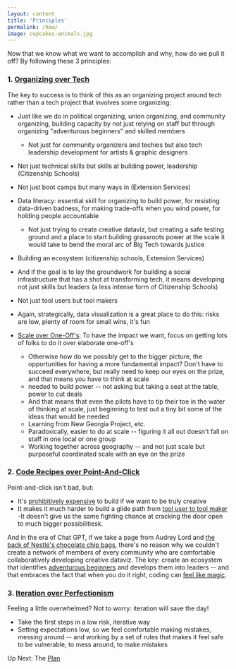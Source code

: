 ```yaml
---
layout: content
title: 'Principles'
permalink: /how/
image: cupcakes-animals.jpg
---
```



Now that we know what we want to accomplish and why, how do we pull it off? By following these 3 principles:

### 1. [Organizing over Tech](/pages/how/organizing/organizing.html)

The key to success is to think of this as an organizing project around tech rather than a tech project that involves some organizing:
- Just like we do in political organizing, union organizing, and community organizing, building capacity by not just relying on staff but through organizing "adventurous beginners" and skilled members
  - Not just for community organizers and techies but also tech leadership development for artists & graphic designers
- Not just technical skills but skills at building power, leadership (Citizenship Schools)
- Not just boot camps but many ways in (Extension Services)
- Data literacy: essential skill for organizing to build power, for resisting data-driven badness, for making trade-offs when you wind power, for holding people accountable
  - Not just trying to create creative dataviz, but creating a safe testing ground and a place to start building grassroots power at the scale it would take to bend the moral arc of Big Tech towards justice
- Building an ecosystem (citizenship schools, Extension Services)
- And if the goal is to lay the groundwork for building a social infrastructure that has a shot at transforming tech, it means developing not just skills but leaders (a less intense form of Citizenship Schools)
- Not just tool users but tool makers
- Again, strategically, data visualization is a great place to do this: risks are low, plenty of room for small wins, it's fun

- [Scale over One-Off's](/pages/how/scale/scale.html):  To have the impact we want, focus on getting lots of folks to do it over elaborate one-off's
  - Otherwise how do we possibly get to the bigger picture, the opportunities for having a more fundamental impact? Don't have to succeed everywhere, but really need to keep our eyes on the prize, and that means you have to think at scale
  - needed to build power -- not asking but taking a seat at the table, power to cut deals
  - And that means that even the pilots have to tip their toe in the water of thinking at scale, just beginning to test out a tiny bit some of the ideas that would be needed
  - Learning from New Georgia Project, etc.
  - Paradoxically, easier to do at scale -- figuring it all out doesn't fall on staff in one local or one group
  - Working together across geography -- and not just scale but purposeful coordinated scale with an eye on the prize


### 2. [Code Recipes over Point-And-Click](/pages/how/coding-writing/coding-writing.html)

Point-and-click isn't bad, but:
-  It's [prohibitively expensive]() to build if we want to be truly creative
- It makes it much harder to build a glide path from [tool user to tool maker]()
-It doesn't give us the same fighting chance at cracking the door open to much bigger possibilitiesk.

And in the era of Chat GPT, if we take a page from Audrey Lord and [the back of Nestlé's chocolate chip bags](), there's no reason why we couldn't create a network of members of every community who are comfortable collaboratively developing creative dataviz. The key: create an ecosystem that identifies [adventurous beginners]() and develops them into leaders -- and that embraces the fact that when you do it right, coding can [feel like magic]().

### 3. [Iteration over Perfectionism](/pages/how/iteration/iteration.html)

Feeling a little overwhelmed? Not to worry: iteration will save the day!
- Take the first steps in a low risk, iterative way
- Setting expectations low, so we feel comfortable making mistakes, messing around -- and working by a set of rules that makes it feel safe to be vulnerable, to mess around, to make mistakes


Up Next:  The [Plan](../plan/) 

